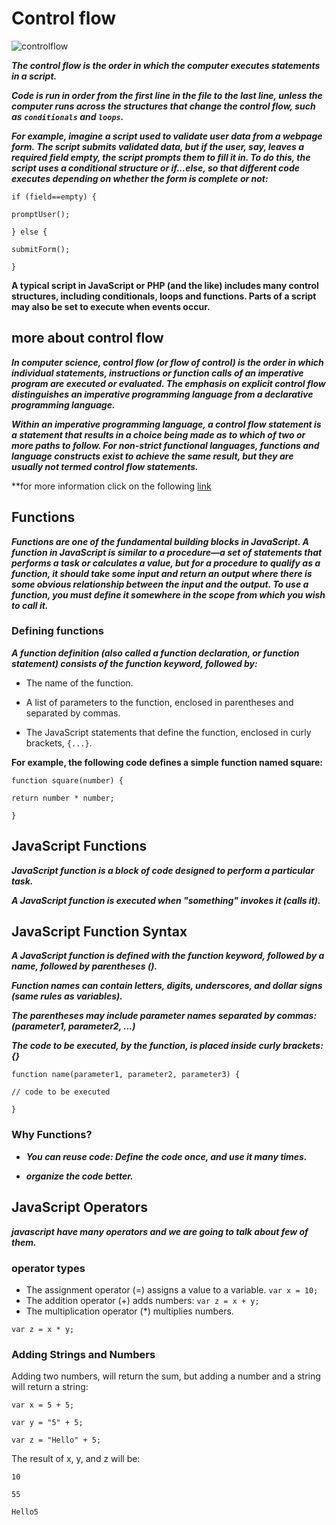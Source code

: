 # Control flow
![controlflow](https://miro.medium.com/max/1820/1*Z1saasjHQBVQWNHKdnh6fw.png)

***The control flow is the order in which the computer executes statements in a script.***

***Code is run in order from the first line in the file to the last line, unless the computer runs across the structures that change the control flow, such as `conditionals` and `loops`.***

***For example, imagine a script used to validate user data from a webpage form. The script submits validated data, but if the user, say, leaves a required field empty, the script prompts them to fill it in. To do this, the script uses a conditional structure or if...else, so that different code executes depending on whether the form is complete or not:***

`if (field==empty) {`

`promptUser();`

`} else {`

`submitForm();`

`}`

**A typical script in JavaScript or PHP (and the like) includes many control structures, including conditionals, loops and functions. Parts of a script may also be set to execute when events occur.**

## more about control flow

***In computer science, control flow (or flow of control) is the order in which individual statements, instructions or function calls of an imperative program are executed or evaluated. The emphasis on explicit control flow distinguishes an imperative programming language from a declarative programming language.***

***Within an imperative programming language, a control flow statement is a statement that results in a choice being made as to which of two or more paths to follow. For non-strict functional languages, functions and language constructs exist to achieve the same result, but they are usually not termed control flow statements.***

**for more information click on the following [link](https://en.wikipedia.org/wiki/Control_flow)


## Functions

***Functions are one of the fundamental building blocks in JavaScript. A function in JavaScript is similar to a procedure—a set of statements that performs a task or calculates a value, but for a procedure to qualify as a function, it should take some input and return an output where there is some obvious relationship between the input and the output. To use a function, you must define it somewhere in the scope from which you wish to call it.***

### Defining functions

***A function definition (also called a function declaration, or function statement) consists of the function keyword, followed by:***

* The name of the function.

* A list of parameters to the function, enclosed in parentheses and separated by commas.

* The JavaScript statements that define the function, enclosed in curly brackets, `{...}`.

**For example, the following code defines a simple function named square:**

`function square(number) {`

`return number * number;`

`}`

## JavaScript Functions

***JavaScript function is a block of code designed to perform a particular task.***

***A JavaScript function is executed when "something" invokes it (calls it).***

## JavaScript Function Syntax

***A JavaScript function is defined with the function keyword, followed by a name, followed by parentheses ().***

***Function names can contain letters, digits, underscores, and dollar signs (same rules as variables).***

***The parentheses may include parameter names separated by commas:***
***(parameter1, parameter2, ...)***

***The code to be executed, by the function, is placed inside curly brackets: {}***

`function name(parameter1, parameter2, parameter3) {`

`// code to be executed`

`}`

### Why Functions?

* ***You can reuse code: Define the code once, and use it many times.***

* ***organize the code better.***

## JavaScript Operators

***javascript have many operators and we are going to talk about few of them.***

### operator types

* The assignment operator (=) assigns a value to a variable.
`var x = 10;`
* The addition operator (+) adds numbers: 
`var z = x + y;`
* The multiplication operator (*) multiplies numbers.

`var z = x * y;`

### Adding Strings and Numbers
 Adding two numbers, will return the sum, but adding a number and a string will return a string:

`var x = 5 + 5;`

`var y = "5" + 5;`

`var z = "Hello" + 5;`

The result of x, y, and z will be:

`10`

`55`

`Hello5`



